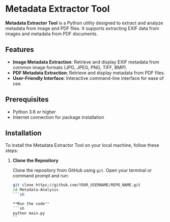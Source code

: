 # Metadata Extractor Tool

**Metadata Extractor Tool** is a Python utility designed to extract and analyze metadata from image and PDF files. It supports extracting EXIF data from images and metadata from PDF documents.
 

## Features

- **Image Metadata Extraction**: Retrieve and display EXIF metadata from common image formats (JPG, JPEG, PNG, TIFF, BMP).
- **PDF Metadata Extraction**: Retrieve and display metadata from PDF files.
- **User-Friendly Interface**: Interactive command-line interface for ease of use.

## Prerequisites

- Python 3.6 or higher
- Internet connection for package installation

## Installation

To install the Metadata Extractor Tool on your local machine, follow these steps:

1. **Clone the Repository**

   Clone the repository from GitHub using `git`. Open your terminal or command prompt and run:

   ```sh
   git clone https://github.com/YOUR_USERNAME/REPO_NAME.git
   cd Metadata-Analysis
   ```sh
   
   **Run the code**
   ```sh
   python main.py
   ``
   
